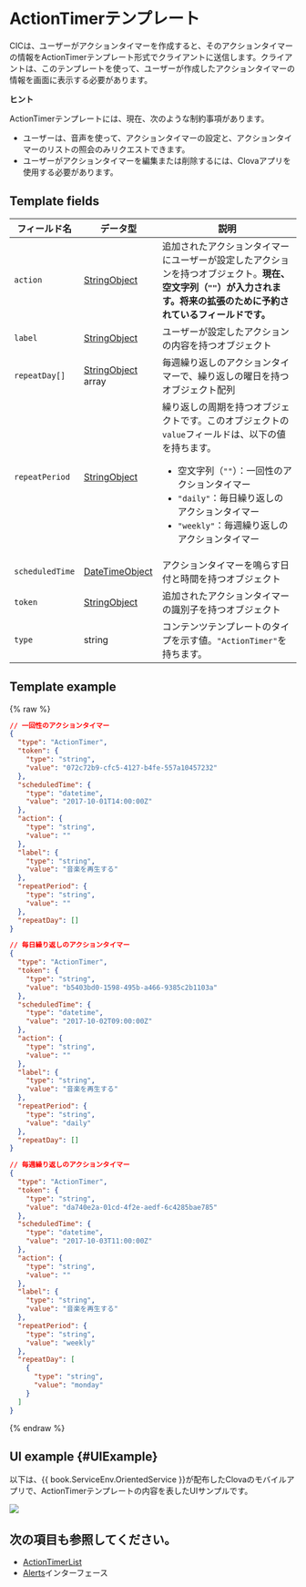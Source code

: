 # ActionTimerテンプレート
CICは、ユーザーがアクションタイマーを作成すると、そのアクションタイマーの情報をActionTimerテンプレート形式でクライアントに送信します。クライアントは、このテンプレートを使って、ユーザーが作成したアクションタイマーの情報を画面に表示する必要があります。

<div class="tip">
<p><strong>ヒント</strong></p>
<p>ActionTimerテンプレートには、現在、次のような制約事項があります。</p>
<ul>
  <li>ユーザーは、音声を使って、アクションタイマーの設定と、アクションタイマーのリストの照会のみリクエストできます。</li>
  <li>ユーザーがアクションタイマーを編集または削除するには、Clovaアプリを使用する必要があります。</li>
</ul>
</div>

## Template fields

| フィールド名       | データ型    | 説明                     |
|---------------|---------|-----------------------------|
| `action`       | [StringObject](/Develop/References/ContentTemplates/Shared_Objects.md#StringObject)      | 追加されたアクションタイマーにユーザーが設定したアクションを持つオブジェクト。**現在、空文字列（`""`）が入力されます。将来の拡張のために予約されているフィールドです。** |
| `label`        | [StringObject](/Develop/References/ContentTemplates/Shared_Objects.md#StringObject)      | ユーザーが設定したアクションの内容を持つオブジェクト |
| `repeatDay[]`     | [StringObject](/Develop/References/ContentTemplates/Shared_Objects.md#StringObject) array | 毎週繰り返しのアクションタイマーで、繰り返しの曜日を持つオブジェクト配列 |
| `repeatPeriod`  | [StringObject](/Develop/References/ContentTemplates/Shared_Objects.md#StringObject)     | 繰り返しの周期を持つオブジェクトです。このオブジェクトの`value`フィールドは、以下の値を持ちます。<ul><li>空文字列（<code>""</code>）：一回性のアクションタイマー</li><li><code>"daily"</code>：毎日繰り返しのアクションタイマー</li><li><code>"weekly"</code>：毎週繰り返しのアクションタイマー</li></ul> |
| `scheduledTime` | [DateTimeObject](/Develop/References/ContentTemplates/Shared_Objects.md#DateTimeObject) | アクションタイマーを鳴らす日付と時間を持つオブジェクト      |
| `token`         | [StringObject](/Develop/References/ContentTemplates/Shared_Objects.md#StringObject)     | 追加されたアクションタイマーの識別子を持つオブジェクト  |
| `type`          | string                                                                              | コンテンツテンプレートのタイプを示す値。`"ActionTimer"`を持ちます。  |

## Template example

{% raw %}

```json
// 一回性のアクションタイマー
{
  "type": "ActionTimer",
  "token": {
    "type": "string",
    "value": "072c72b9-cfc5-4127-b4fe-557a10457232"
  },
  "scheduledTime": {
    "type": "datetime",
    "value": "2017-10-01T14:00:00Z"
  },
  "action": {
    "type": "string",
    "value": ""
  },
  "label": {
    "type": "string",
    "value": "音楽を再生する"
  },
  "repeatPeriod": {
    "type": "string",
    "value": ""
  },
  "repeatDay": []
}

// 毎日繰り返しのアクションタイマー
{
  "type": "ActionTimer",
  "token": {
    "type": "string",
    "value": "b5403bd0-1598-495b-a466-9385c2b1103a"
  },
  "scheduledTime": {
    "type": "datetime",
    "value": "2017-10-02T09:00:00Z"
  },
  "action": {
    "type": "string",
    "value": ""
  },
  "label": {
    "type": "string",
    "value": "音楽を再生する"
  },
  "repeatPeriod": {
    "type": "string",
    "value": "daily"
  },
  "repeatDay": []
}

// 毎週繰り返しのアクションタイマー
{
  "type": "ActionTimer",
  "token": {
    "type": "string",
    "value": "da740e2a-01cd-4f2e-aedf-6c4285bae785"
  },
  "scheduledTime": {
    "type": "datetime",
    "value": "2017-10-03T11:00:00Z"
  },
  "action": {
    "type": "string",
    "value": ""
  },
  "label": {
    "type": "string",
    "value": "音楽を再生する"
  },
  "repeatPeriod": {
    "type": "string",
    "value": "weekly"
  },
  "repeatDay": [
    {
      "type": "string",
      "value": "monday"
    }
  ]
}
```

{% endraw %}

## UI example {#UIExample}

以下は、{{ book.ServiceEnv.OrientedService }}が配布したClovaのモバイルアプリで、ActionTimerテンプレートの内容を表したUIサンプルです。

![](/Develop/Assets/Images/Content_Template-ActionTimer.png)

## 次の項目も参照してください。
* [ActionTimerList](/Develop/References/ContentTemplates/ActionTimerList.md)
* [Alerts](/Develop/References/MessageInterfaces/Alerts.md)インターフェース
